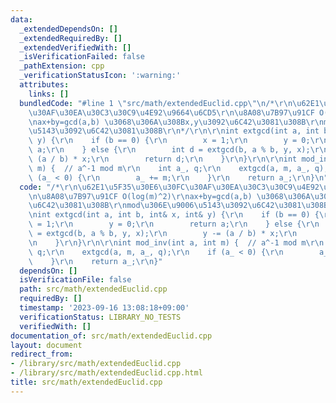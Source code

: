 ```yaml
---
data:
  _extendedDependsOn: []
  _extendedRequiredBy: []
  _extendedVerifiedWith: []
  _isVerificationFailed: false
  _pathExtension: cpp
  _verificationStatusIcon: ':warning:'
  attributes:
    links: []
  bundledCode: "#line 1 \"src/math/extendedEuclid.cpp\"\n/*\r\n\u62E1\u5F35\u30E6\u30FC\
    \u30AF\u30EA\u30C3\u30C9\u4E92\u9664\u6CD5\r\n\u8A08\u7B97\u91CF O(log(m)^2)\r\
    \nax+by=gcd(a,b) \u3068\u306A\u308Bx,y\u3092\u6C42\u3081\u308B\r\nmod\u306E\u9006\
    \u5143\u3092\u6C42\u3081\u308B\r\n*/\r\n\r\nint extgcd(int a, int b, int& x, int&\
    \ y) {\r\n    if (b == 0) {\r\n        x = 1;\r\n        y = 0;\r\n        return\
    \ a;\r\n    } else {\r\n        int d = extgcd(b, a % b, y, x);\r\n        y -=\
    \ (a / b) * x;\r\n        return d;\r\n    }\r\n}\r\n\r\nint mod_inv(int a, int\
    \ m) {  // a^-1 mod m\r\n    int a_, q;\r\n    extgcd(a, m, a_, q);\r\n    if\
    \ (a_ < 0) {\r\n        a_ += m;\r\n    }\r\n    return a_;\r\n}\n"
  code: "/*\r\n\u62E1\u5F35\u30E6\u30FC\u30AF\u30EA\u30C3\u30C9\u4E92\u9664\u6CD5\r\
    \n\u8A08\u7B97\u91CF O(log(m)^2)\r\nax+by=gcd(a,b) \u3068\u306A\u308Bx,y\u3092\
    \u6C42\u3081\u308B\r\nmod\u306E\u9006\u5143\u3092\u6C42\u3081\u308B\r\n*/\r\n\r\
    \nint extgcd(int a, int b, int& x, int& y) {\r\n    if (b == 0) {\r\n        x\
    \ = 1;\r\n        y = 0;\r\n        return a;\r\n    } else {\r\n        int d\
    \ = extgcd(b, a % b, y, x);\r\n        y -= (a / b) * x;\r\n        return d;\r\
    \n    }\r\n}\r\n\r\nint mod_inv(int a, int m) {  // a^-1 mod m\r\n    int a_,\
    \ q;\r\n    extgcd(a, m, a_, q);\r\n    if (a_ < 0) {\r\n        a_ += m;\r\n\
    \    }\r\n    return a_;\r\n}"
  dependsOn: []
  isVerificationFile: false
  path: src/math/extendedEuclid.cpp
  requiredBy: []
  timestamp: '2023-09-16 13:08:18+09:00'
  verificationStatus: LIBRARY_NO_TESTS
  verifiedWith: []
documentation_of: src/math/extendedEuclid.cpp
layout: document
redirect_from:
- /library/src/math/extendedEuclid.cpp
- /library/src/math/extendedEuclid.cpp.html
title: src/math/extendedEuclid.cpp
---
```

